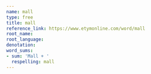 ```yaml
---
name: mall
type: free
title: mall
reference_link: https://www.etymonline.com/word/mall
root_name: 
root_language: 
denotation: 
word_sums:
- sum: 'Mall + '
  respelling: mall
---
```

